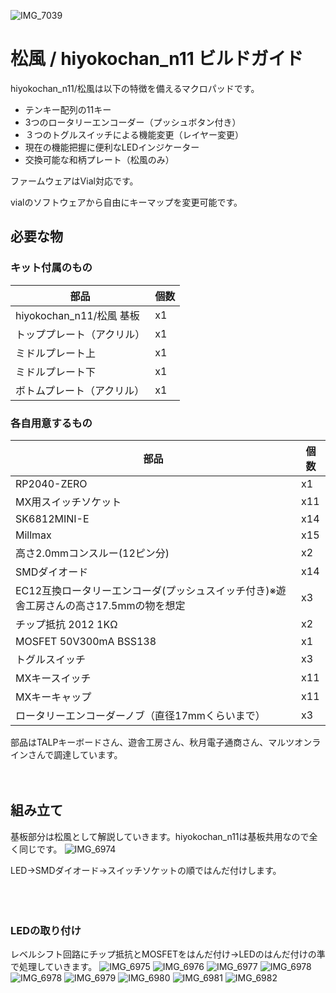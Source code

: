 ![IMG_7039](https://github.com/user-attachments/assets/f73fa648-31b9-47ec-b195-29c7eed49437)
# 松風 / hiyokochan_n11 ビルドガイド
hiyokochan_n11/松風は以下の特徴を備えるマクロパッドです。
- テンキー配列の11キー
- 3つのロータリーエンコーダー（プッシュボタン付き）
- ３つのトグルスイッチによる機能変更（レイヤー変更）
- 現在の機能把握に便利なLEDインジケーター
- 交換可能な和柄プレート（松風のみ）  

ファームウェアはVial対応です。  

vialのソフトウェアから自由にキーマップを変更可能です。




## 必要な物

### キット付属のもの

部品|個数
--|--
hiyokochan_n11/松風 基板|x1
トッププレート（アクリル）|x1
ミドルプレート上|x1
ミドルプレート下|x1
ボトムプレート（アクリル）|x1

### 各自用意するもの
部品|個数
--|--
RP2040-ZERO|x1
MX用スイッチソケット|x11
SK6812MINI-E |x14
Millmax |x15
高さ2.0mmコンスルー(12ピン分) |x2
SMDダイオード |x14
EC12互換ロータリーエンコーダ(プッシュスイッチ付き)※遊舎工房さんの高さ17.5mmの物を想定 |x3
チップ抵抗 2012 1KΩ |x2
MOSFET 50V300mA BSS138 |x1
トグルスイッチ|x3
MXキースイッチ |x11
MXキーキャップ |x11
ロータリーエンコーダーノブ（直径17mmくらいまで）|x3

部品はTALPキーボードさん、遊舎工房さん、秋月電子通商さん、マルツオンラインさんで調達しています。<br/>
<br/>
<br/>
## 組み立て
基板部分は松風として解説していきます。hiyokochan_n11は基板共用なので全く同じです。
![IMG_6974](https://github.com/user-attachments/assets/49af0c97-d4c3-4640-bef5-6b61a42c7d46)

LED→SMDダイオード→スイッチソケットの順ではんだ付けします。<br/>
<br/>
<br/>
<br/>
### LEDの取り付け
レベルシフト回路にチップ抵抗とMOSFETをはんだ付け→LEDのはんだ付けの準で処理していきます。
![IMG_6975](https://github.com/user-attachments/assets/915f73e8-3a22-4d67-ae6d-2d71322a0dd8)
![IMG_6976](https://github.com/user-attachments/assets/cf97941b-9ee8-4c10-bf84-435638d50abd)
![IMG_6977](https://github.com/user-attachments/assets/cacae60c-cd6c-48a1-9984-fdc310d2eeee)
![IMG_6978](https://github.com/user-attachments/assets/d46dc75a-036a-4bf0-bdeb-e56670230e30)
![IMG_6978](https://github.com/user-attachments/assets/904d63b0-3a59-4903-be75-18168b018219)
![IMG_6979](https://github.com/user-attachments/assets/71d5ca0b-b2f8-4a67-84cb-e3acfbb11020)
![IMG_6980](https://github.com/user-attachments/assets/36eca67b-2711-4263-83fb-180ad9495646)
![IMG_6981](https://github.com/user-attachments/assets/d2698fca-a977-4286-a89b-c182623f999f)
![IMG_6982](https://github.com/user-attachments/assets/d3e959c9-2cfd-42b4-ada5-93a7c82b3fff)
